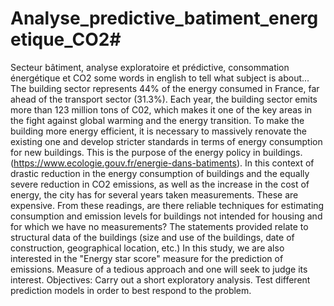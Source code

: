 # Analyse_predictive_batiment_energetique_CO2#
Secteur bâtiment, analyse exploratoire et prédictive, consommation énergétique et CO2
some words in english to tell what subject is about...
The building sector represents 44% of the energy consumed in France, far ahead of the transport sector (31.3%).
Each year, the building sector emits more than 123 million tons of C02, which makes it one of the key areas in the fight against global warming and the energy transition. To make the building more energy efficient, it is necessary to massively renovate the existing one and develop stricter standards in terms of energy consumption for new buildings. This is the purpose of the energy policy in buildings. (https://www.ecologie.gouv.fr/energie-dans-batiments). In this context of drastic reduction in the energy consumption of buildings and the equally severe reduction in CO2 emissions, as well as the increase in the cost of energy, the city has for several years taken measurements.
These are expensive. From these readings, are there reliable techniques for estimating consumption and emission levels for buildings not intended for housing and for which we have no measurements?
The statements provided relate to structural data of the buildings (size and use of the buildings, date of construction, geographical location, etc.)
In this study, we are also interested in the "Energy star score" measure for the prediction of emissions. Measure of a tedious approach and one will seek to judge its interest.
Objectives:
Carry out a short exploratory analysis.
Test different prediction models in order to best respond to the problem.
